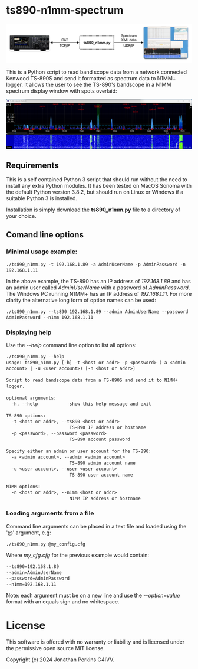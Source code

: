 # ts890-n1mm-spectrum

![overview](images/overview_image.png)

This is a Python script to read band scope data from a network connected Kenwood TS-890S and send it formatted as spectrum data to N1MM+ logger. It allows the user to see the TS-890's bandscope in a N1MM spectrum display window with spots overlaid:

![example N1MM spectrum display](images/example_n1mm_bandscope_1.png)

## Requirements

This is a self contained Python 3 script that should run without the need to install any extra Python modules. It has been tested on MacOS Sonoma with the default Python version 3.8.2, but should run on Linux or Windows if a suitable Python 3 is installed.

Installation is simply download the __ts890_n1mm.py__ file to a directory of your choice.

## Comand line options

### Minimal usage example:

```
./ts890_n1mm.py -t 192.168.1.89 -a AdminUserName -p AdminPassword -n 192.168.1.11
```

In the above example, the TS-890 has an IP address of _192.168.1.89_ and has an admin user called _AdminUserName_ with a password of _AdminPassword_. The Windows PC running N1MM+ has an IP address of _192.168.1.11_. For more clarity the alternative long form of option names can be used:

```
./ts890_n1mm.py --ts890 192.168.1.89 --admin AdminUserName --password AdminPassword --n1mm 192.168.1.11
```

### Displaying help

Use the _--help_ command line option to list all options:

```
./ts890_n1mm.py --help
usage: ts890_n1mm.py [-h] -t <host or addr> -p <password> (-a <admin account> | -u <user account>) [-n <host or addr>]

Script to read bandscope data from a TS-890S and send it to N1MM+ logger.

optional arguments:
  -h, --help            show this help message and exit

TS-890 options:
  -t <host or addr>, --ts890 <host or addr>
                        TS-890 IP address or hostname
  -p <password>, --password <password>
                        TS-890 account password

Specify either an admin or user account for the TS-890:
  -a <admin account>, --admin <admin account>
                        TS-890 admin account name
  -u <user account>, --user <user account>
                        TS-890 user account name

N1MM options:
  -n <host or addr>, --n1mm <host or addr>
                        N1MM IP address or hostname
```

### Loading arguments from a file

Command line arguments can be placed in a text file and loaded using the '@' argument, e.g:

```
./ts890_n1mm.py @my_config.cfg
```

Where _my_cfg.cfg_ for the previous example would contain:

```
--ts890=192.168.1.89
--admin=AdminUserName
--password=AdminPassword
--n1mm=192.168.1.11
```

Note: each argument must be on a new line and use the _--option=value_ format with an equals sign and no whitespace.

# License

This software is offered with no warranty or liability and is licensed under the permissive open source MIT license.

Copyright (c) 2024 Jonathan Perkins G4IVV.
